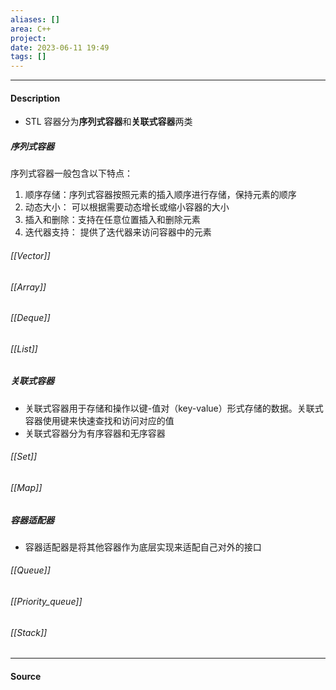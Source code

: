 ```yaml
---
aliases: []
area: C++
project: 
date: 2023-06-11 19:49
tags: []
---
```

---
#### Description
- STL 容器分为**序列式容器**和**关联式容器**两类
##### 序列式容器
序列式容器一般包含以下特点：
1. 顺序存储：序列式容器按照元素的插入顺序进行存储，保持元素的顺序
2. 动态大小： 可以根据需要动态增长或缩小容器的大小
3. 插入和删除：支持在任意位置插入和删除元素
4. 迭代器支持： 提供了迭代器来访问容器中的元素
###### [[Vector]]
###### [[Array]]
###### [[Deque]]
###### [[List]]
##### 关联式容器
- 关联式容器用于存储和操作以键-值对（key-value）形式存储的数据。关联式容器使用键来快速查找和访问对应的值
- 关联式容器分为有序容器和无序容器
###### [[Set]]
###### [[Map]]
##### 容器适配器
- 容器适配器是将其他容器作为底层实现来适配自己对外的接口
###### [[Queue]]
###### [[Priority_queue]]
###### [[Stack]]



---
#### Source
